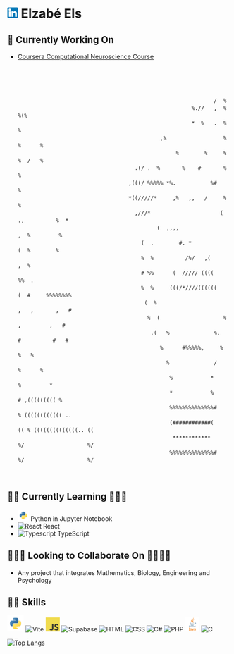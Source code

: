# [![LinkedIn](./linkedin.png)](https://www.linkedin.com/in/maria-elizabeth-els) Elzabé Els

## 🔭 Currently Working On
- <a href="https://www.coursera.org/learn/computational-neuroscience">Coursera Computational Neuroscience Course</a>

  <code>
    <span><span> </span><span> </span><span> </span><span> </span><span> </span
      ><span> </span><span> </span><span> </span><span> </span><span> </span
      ><span> </span><span> </span><span> </span><span> </span><span> </span
      ><span> </span><span> </span><span> </span><span> </span><span> </span
      ><span> </span><span> </span><span> </span><span> </span><span> </span
      ><span> </span><span> </span><span> </span><span> </span><span> </span
      ><span> </span><span> </span><span> </span><span> </span><span> </span
      ><span> </span><span> </span><span> </span><span> </span><span> </span
      ><span> </span><span> </span><span> </span><span> </span><span> </span
      ><span> </span><span> </span><span> </span><span> </span><span> </span
      ><span> </span><span> </span><span> </span><span> </span><span> </span
      ><span> </span><span> </span><span> </span><span> </span><span> </span
      ><span> </span><span> </span><span> </span><span> </span><span> </span
      ><span> </span><span> </span><span> </span><span> </span><span> </span
      ><span> </span><span> </span><span> </span><span> </span><span> </span
      ><span> </span><span> </span><span> </span><span> </span><span> </span
      ><span> </span><span> </span><span> </span><span> </span><span> </span
      ><span> </span><span> </span><span> </span><span> </span><span> </span
      ><span> </span><span> </span><span> </span><span> </span><span> </span
      ><span> </span><span> </span><span> </span><span> </span><span> </span
      ><span> </span><span> </span><span> </span><span> </span><span> </span
      ><span> </span><span> </span><span> </span><span> </span><span> </span
      ><span> </span><span> </span><span> </span><span> </span><span> </span
      ><span> </span><span> </span><span> </span><span> </span><span> </span>
      <span> </span><span> </span><span> </span><span> </span><span> </span
      ><span> </span><span> </span><span> </span><span> </span><span> </span
      ><span> </span><span> </span><span> </span><span> </span><span> </span
      ><span> </span><span> </span><span> </span><span> </span><span> </span
      ><span> </span><span> </span><span> </span><span> </span><span> </span
      ><span> </span><span> </span><span> </span><span> </span><span> </span
      ><span> </span><span> </span><span> </span><span> </span><span> </span
      ><span> </span><span> </span><span> </span><span> </span><span> </span
      ><span> </span><span> </span><span> </span><span> </span><span> </span
      ><span> </span><span> </span><span> </span><span> </span><span> </span
      ><span> </span><span> </span><span> </span><span> </span><span> </span
      ><span> </span><span> </span><span> </span><span> </span><span> </span
      ><span> </span><span> </span><span> </span><span> </span><span> </span
      ><span> </span><span> </span><span> </span><span> </span><span> </span
      ><span> </span><span> </span><span> </span><span> </span><span> </span
      ><span> </span><span> </span><span> </span><span> </span><span> </span
      ><span> </span><span> </span><span> </span><span> </span><span> </span
      ><span> </span><span> </span><span> </span><span> </span><span> </span
      ><span> </span><span> </span><span> </span><span> </span><span> </span
      ><span> </span><span> </span><span> </span><span> </span><span> </span
      ><span> </span><span> </span><span> </span><span> </span><span> </span
      ><span> </span><span> </span><span> </span><span> </span><span> </span
      ><span> </span><span> </span><span> </span><span> </span><span> </span
      ><span> </span><span> </span><span> </span><span> </span><span> </span>
      <span> </span><span> </span><span> </span><span> </span><span> </span
      ><span> </span><span> </span><span> </span><span> </span><span> </span
      ><span> </span><span> </span><span> </span><span> </span><span> </span
      ><span> </span><span> </span><span> </span><span> </span><span> </span
      ><span> </span><span> </span><span> </span><span> </span><span> </span
      ><span> </span><span> </span><span> </span><span> </span><span> </span
      ><span> </span><span> </span><span> </span><span> </span><span> </span
      ><span> </span><span> </span><span> </span><span> </span><span> </span
      ><span> </span><span> </span><span> </span><span> </span><span> </span
      ><span> </span><span> </span><span> </span><span> </span><span> </span
      ><span> </span><span> </span><span> </span><span> </span><span> </span
      ><span> </span><span> </span><span> </span><span> </span><span> </span
      ><span> </span><span> </span><span> </span><span> </span><span> </span
      ><span> </span><span> </span><span> </span><span> </span><span> </span
      ><span> </span><span> </span><span> </span><span> </span><span> </span
      ><span> </span><span> </span><span> </span><span> </span><span> </span
      ><span> </span><span> </span><span> </span><span> </span><span> </span
      ><span> </span><span> </span><span> </span><span> </span><span> </span
      ><span> </span><span> </span><span> </span><span> </span><span> </span
      ><span> </span><span> </span><span> </span><span> </span><span> </span
      ><span> </span><span> </span><span> </span><span> </span><span> </span
      ><span> </span><span> </span><span> </span><span> </span><span> </span
      ><span> </span><span> </span><span> </span><span> </span><span> </span
      ><span> </span><span> </span><span> </span><span> </span><span> </span>
      <span> </span><span> </span><span> </span><span> </span><span> </span
      ><span> </span><span> </span><span> </span><span> </span><span> </span
      ><span> </span><span> </span><span> </span><span> </span><span> </span
      ><span> </span><span> </span><span> </span><span> </span><span> </span
      ><span> </span><span> </span><span> </span><span> </span><span> </span
      ><span> </span><span> </span><span> </span><span> </span><span> </span
      ><span> </span><span> </span><span> </span><span> </span><span> </span
      ><span> </span><span> </span><span> </span><span> </span><span> </span
      ><span> </span><span> </span><span> </span><span> </span><span> </span
      ><span> </span><span> </span><span> </span><span> </span><span> </span
      ><span> </span><span> </span><span> </span><span> </span><span> </span
      ><span> </span><span> </span><span> </span><span>/</span><span> </span
      ><span> </span><span>%</span><span> </span><span> </span><span> </span
      ><span> </span><span> </span><span> </span><span> </span><span> </span
      ><span> </span><span> </span><span> </span><span> </span><span> </span
      ><span> </span><span> </span><span> </span><span> </span><span> </span
      ><span> </span><span> </span><span> </span><span> </span><span> </span
      ><span> </span><span> </span><span> </span><span> </span><span> </span
      ><span> </span><span> </span><span> </span><span> </span><span> </span
      ><span> </span><span> </span><span> </span><span> </span><span> </span
      ><span> </span><span> </span><span> </span><span> </span><span> </span
      ><span> </span><span> </span><span> </span><span> </span><span> </span
      ><span> </span><span> </span><span> </span><span> </span><span> </span
      ><span> </span><span> </span><span> </span><span> </span><span> </span>
      <span> </span><span> </span><span> </span><span> </span><span> </span
      ><span> </span><span> </span><span> </span><span> </span><span> </span
      ><span> </span><span> </span><span> </span><span> </span><span> </span
      ><span> </span><span> </span><span> </span><span> </span><span> </span
      ><span> </span><span> </span><span> </span><span> </span><span> </span
      ><span> </span><span> </span><span> </span><span> </span><span> </span
      ><span> </span><span> </span><span> </span><span> </span><span> </span
      ><span> </span><span> </span><span> </span><span> </span><span> </span
      ><span> </span><span> </span><span> </span><span> </span><span> </span
      ><span> </span><span> </span><span> </span><span> </span><span> </span
      ><span> </span><span>%</span><span>.</span><span>/</span><span>/</span
      ><span> </span><span> </span><span> </span><span>,</span><span> </span
      ><span> </span><span>%</span><span> </span><span> </span><span> </span
      ><span> </span><span> </span><span> </span><span> </span><span> </span
      ><span> </span><span> </span><span>%</span><span>(</span><span>%</span
      ><span> </span><span> </span><span> </span><span> </span><span> </span
      ><span> </span><span> </span><span> </span><span> </span><span> </span
      ><span> </span><span> </span><span> </span><span> </span><span> </span
      ><span> </span><span> </span><span> </span><span> </span><span> </span
      ><span> </span><span> </span><span> </span><span> </span><span> </span
      ><span> </span><span> </span><span> </span><span> </span><span> </span
      ><span> </span><span> </span><span> </span><span> </span><span> </span
      ><span> </span><span> </span><span> </span><span> </span><span> </span
      ><span> </span><span> </span><span> </span><span> </span><span> </span>
      <span> </span><span> </span><span> </span><span> </span><span> </span
      ><span> </span><span> </span><span> </span><span> </span><span> </span
      ><span> </span><span> </span><span> </span><span> </span><span> </span
      ><span> </span><span> </span><span> </span><span> </span><span> </span
      ><span> </span><span> </span><span> </span><span> </span><span> </span
      ><span> </span><span> </span><span> </span><span> </span><span> </span
      ><span> </span><span> </span><span> </span><span> </span><span> </span
      ><span> </span><span> </span><span> </span><span> </span><span> </span
      ><span> </span><span> </span><span> </span><span> </span><span> </span
      ><span> </span><span> </span><span> </span><span> </span><span> </span
      ><span> </span><span>*</span><span> </span><span> </span><span>%</span
      ><span> </span><span> </span><span> </span><span>.</span><span> </span
      ><span> </span><span>%</span><span> </span><span> </span><span> </span
      ><span> </span><span> </span><span> </span><span> </span><span> </span
      ><span> </span><span> </span><span> </span><span> </span><span> </span
      ><span>%</span><span> </span><span> </span><span> </span><span> </span
      ><span> </span><span> </span><span> </span><span> </span><span> </span
      ><span> </span><span> </span><span> </span><span> </span><span> </span
      ><span> </span><span> </span><span> </span><span> </span><span> </span
      ><span> </span><span> </span><span> </span><span> </span><span> </span
      ><span> </span><span> </span><span> </span><span> </span><span> </span
      ><span> </span><span> </span><span> </span><span> </span><span> </span
      ><span> </span><span> </span><span> </span><span> </span><span> </span
      ><span> </span><span> </span><span> </span><span> </span><span> </span>
      <span> </span><span> </span><span> </span><span> </span><span> </span
      ><span> </span><span> </span><span> </span><span> </span><span> </span
      ><span> </span><span> </span><span> </span><span> </span><span> </span
      ><span> </span><span> </span><span> </span><span> </span><span> </span
      ><span> </span><span> </span><span> </span><span> </span><span> </span
      ><span> </span><span> </span><span> </span><span> </span><span> </span
      ><span> </span><span> </span><span> </span><span> </span><span> </span
      ><span> </span><span> </span><span> </span><span> </span><span> </span
      ><span> </span><span>,</span><span>%</span><span> </span><span> </span
      ><span> </span><span> </span><span> </span><span> </span><span> </span
      ><span> </span><span> </span><span> </span><span> </span><span> </span
      ><span> </span><span> </span><span> </span><span> </span><span> </span
      ><span> </span><span>%</span><span> </span><span> </span><span> </span
      ><span> </span><span> </span><span> </span><span>%</span><span> </span
      ><span> </span><span> </span><span> </span><span> </span><span> </span
      ><span>%</span><span> </span><span> </span><span> </span><span> </span
      ><span> </span><span> </span><span> </span><span> </span><span> </span
      ><span> </span><span> </span><span> </span><span> </span><span> </span
      ><span> </span><span> </span><span> </span><span> </span><span> </span
      ><span> </span><span> </span><span> </span><span> </span><span> </span
      ><span> </span><span> </span><span> </span><span> </span><span> </span
      ><span> </span><span> </span><span> </span><span> </span><span> </span
      ><span> </span><span> </span><span> </span><span> </span><span> </span
      ><span> </span><span> </span><span> </span><span> </span><span> </span>
      <span> </span><span> </span><span> </span><span> </span><span> </span
      ><span> </span><span> </span><span> </span><span> </span><span> </span
      ><span> </span><span> </span><span> </span><span> </span><span> </span
      ><span> </span><span> </span><span> </span><span> </span><span> </span
      ><span> </span><span> </span><span> </span><span> </span><span> </span
      ><span> </span><span> </span><span> </span><span> </span><span> </span
      ><span> </span><span> </span><span> </span><span> </span><span> </span
      ><span> </span><span> </span><span> </span><span> </span><span> </span
      ><span> </span><span> </span><span> </span><span> </span><span> </span
      ><span> </span><span>%</span><span> </span><span> </span><span> </span
      ><span> </span><span> </span><span> </span><span> </span><span> </span
      ><span>%</span><span> </span><span> </span><span> </span><span> </span
      ><span> </span><span>%</span><span> </span><span> </span><span> </span
      ><span> </span><span> </span><span> </span><span>%</span><span> </span
      ><span> </span><span>/</span><span> </span><span> </span><span> </span
      ><span>%</span><span> </span><span> </span><span> </span><span> </span
      ><span> </span><span> </span><span> </span><span> </span><span> </span
      ><span> </span><span> </span><span> </span><span> </span><span> </span
      ><span> </span><span> </span><span> </span><span> </span><span> </span
      ><span> </span><span> </span><span> </span><span> </span><span> </span
      ><span> </span><span> </span><span> </span><span> </span><span> </span
      ><span> </span><span> </span><span> </span><span> </span><span> </span
      ><span> </span><span> </span><span> </span><span> </span><span> </span
      ><span> </span><span> </span><span> </span><span> </span><span> </span>
      <span> </span><span> </span><span> </span><span> </span><span> </span
      ><span> </span><span> </span><span> </span><span> </span><span> </span
      ><span> </span><span> </span><span> </span><span> </span><span> </span
      ><span> </span><span> </span><span> </span><span> </span><span> </span
      ><span> </span><span> </span><span> </span><span> </span><span> </span
      ><span> </span><span> </span><span> </span><span> </span><span> </span
      ><span> </span><span> </span><span> </span><span>.</span><span>(</span
      ><span>/</span><span> </span><span>.</span><span> </span><span> </span
      ><span>%</span><span> </span><span> </span><span> </span><span> </span
      ><span> </span><span> </span><span> </span><span>%</span><span> </span
      ><span> </span><span> </span><span> </span><span>#</span><span> </span
      ><span> </span><span> </span><span> </span><span> </span><span> </span
      ><span> </span><span>%</span><span> </span><span> </span><span> </span
      ><span> </span><span> </span><span> </span><span> </span><span> </span
      ><span> </span><span> </span><span> </span><span> </span><span> </span
      ><span>%</span><span> </span><span> </span><span> </span><span> </span
      ><span> </span><span> </span><span> </span><span> </span><span> </span
      ><span> </span><span> </span><span> </span><span> </span><span> </span
      ><span> </span><span> </span><span> </span><span> </span><span> </span
      ><span> </span><span> </span><span> </span><span> </span><span> </span
      ><span> </span><span> </span><span> </span><span> </span><span> </span
      ><span> </span><span> </span><span> </span><span> </span><span> </span
      ><span> </span><span> </span><span> </span><span> </span><span> </span
      ><span> </span><span> </span><span> </span><span> </span><span> </span>
      <span> </span><span> </span><span> </span><span> </span><span> </span
      ><span> </span><span> </span><span> </span><span> </span><span> </span
      ><span> </span><span> </span><span> </span><span> </span><span> </span
      ><span> </span><span> </span><span> </span><span> </span><span> </span
      ><span> </span><span> </span><span> </span><span> </span><span> </span
      ><span> </span><span> </span><span> </span><span> </span><span> </span
      ><span> </span><span>,</span><span>(</span><span>(</span><span>(</span
      ><span>/</span><span> </span><span>%</span><span>%</span><span>%</span
      ><span>%</span><span>%</span><span> </span><span>*</span><span>%</span
      ><span>.</span><span> </span><span> </span><span> </span><span> </span
      ><span> </span><span> </span><span> </span><span> </span><span> </span
      ><span> </span><span> </span><span>%</span><span>#</span><span> </span
      ><span> </span><span> </span><span> </span><span> </span><span> </span
      ><span> </span><span> </span><span> </span><span> </span><span> </span
      ><span> </span><span> </span><span> </span><span> </span><span> </span
      ><span>%</span><span> </span><span> </span><span> </span><span> </span
      ><span> </span><span> </span><span> </span><span> </span><span> </span
      ><span> </span><span> </span><span> </span><span> </span><span> </span
      ><span> </span><span> </span><span> </span><span> </span><span> </span
      ><span> </span><span> </span><span> </span><span> </span><span> </span
      ><span> </span><span> </span><span> </span><span> </span><span> </span
      ><span> </span><span> </span><span> </span><span> </span><span> </span
      ><span> </span><span> </span><span> </span><span> </span><span> </span
      ><span> </span><span> </span><span> </span><span> </span><span> </span>
      <span> </span><span> </span><span> </span><span> </span><span> </span
      ><span> </span><span> </span><span> </span><span> </span><span> </span
      ><span> </span><span> </span><span> </span><span> </span><span> </span
      ><span> </span><span> </span><span> </span><span> </span><span> </span
      ><span> </span><span> </span><span> </span><span> </span><span> </span
      ><span> </span><span> </span><span> </span><span> </span><span> </span
      ><span> </span><span>*</span><span>(</span><span>(</span><span>/</span
      ><span>/</span><span>/</span><span>/</span><span>/</span><span>*</span
      ><span> </span><span> </span><span> </span><span> </span><span> </span
      ><span>,</span><span>%</span><span> </span><span> </span><span> </span
      ><span>,</span><span>,</span><span> </span><span> </span><span> </span
      ><span>/</span><span> </span><span> </span><span> </span><span> </span
      ><span> </span><span>%</span><span> </span><span> </span><span> </span
      ><span> </span><span> </span><span> </span><span> </span><span> </span
      ><span> </span><span> </span><span> </span><span> </span><span> </span
      ><span>%</span><span> </span><span> </span><span> </span><span> </span
      ><span> </span><span> </span><span> </span><span> </span><span> </span
      ><span> </span><span> </span><span> </span><span> </span><span> </span
      ><span> </span><span> </span><span> </span><span> </span><span> </span
      ><span> </span><span> </span><span> </span><span> </span><span> </span
      ><span> </span><span> </span><span> </span><span> </span><span> </span
      ><span> </span><span> </span><span> </span><span> </span><span> </span
      ><span> </span><span> </span><span> </span><span> </span><span> </span
      ><span> </span><span> </span><span> </span><span> </span><span> </span>
      <span> </span><span> </span><span> </span><span> </span><span> </span
      ><span> </span><span> </span><span> </span><span> </span><span> </span
      ><span> </span><span> </span><span> </span><span> </span><span> </span
      ><span> </span><span> </span><span> </span><span> </span><span> </span
      ><span> </span><span> </span><span> </span><span> </span><span> </span
      ><span> </span><span> </span><span> </span><span> </span><span> </span
      ><span> </span><span> </span><span> </span><span>,</span><span>/</span
      ><span>/</span><span>/</span><span>*</span><span> </span><span> </span
      ><span> </span><span> </span><span> </span><span> </span><span> </span
      ><span> </span><span> </span><span> </span><span> </span><span> </span
      ><span> </span><span> </span><span> </span><span> </span><span> </span
      ><span> </span><span> </span><span> </span><span> </span><span> </span
      ><span>(</span><span> </span><span> </span><span>.</span><span>,</span
      ><span> </span><span> </span><span> </span><span> </span><span> </span
      ><span> </span><span> </span><span> </span><span> </span><span> </span
      ><span>%</span><span> </span><span> </span><span>*</span><span> </span
      ><span> </span><span> </span><span> </span><span> </span><span> </span
      ><span> </span><span> </span><span> </span><span> </span><span> </span
      ><span> </span><span> </span><span> </span><span> </span><span> </span
      ><span> </span><span> </span><span> </span><span> </span><span> </span
      ><span> </span><span> </span><span> </span><span> </span><span> </span
      ><span> </span><span> </span><span> </span><span> </span><span> </span
      ><span> </span><span> </span><span> </span><span> </span><span> </span
      ><span> </span><span> </span><span> </span><span> </span><span> </span>
      <span> </span><span> </span><span> </span><span> </span><span> </span
      ><span> </span><span> </span><span> </span><span> </span><span> </span
      ><span> </span><span> </span><span> </span><span> </span><span> </span
      ><span> </span><span> </span><span> </span><span> </span><span> </span
      ><span> </span><span> </span><span> </span><span> </span><span> </span
      ><span> </span><span> </span><span> </span><span> </span><span> </span
      ><span> </span><span> </span><span> </span><span> </span><span> </span
      ><span> </span><span> </span><span> </span><span> </span><span> </span
      ><span>(</span><span> </span><span> </span><span>,</span><span>,</span
      ><span>,</span><span>,</span><span> </span><span> </span><span> </span
      ><span> </span><span> </span><span> </span><span> </span><span> </span
      ><span> </span><span> </span><span> </span><span> </span><span> </span
      ><span> </span><span> </span><span>,</span><span> </span><span> </span
      ><span>%</span><span> </span><span> </span><span> </span><span> </span
      ><span> </span><span> </span><span> </span><span> </span><span> </span
      ><span>%</span><span> </span><span> </span><span> </span><span> </span
      ><span> </span><span> </span><span> </span><span> </span><span> </span
      ><span> </span><span> </span><span> </span><span> </span><span> </span
      ><span> </span><span> </span><span> </span><span> </span><span> </span
      ><span> </span><span> </span><span> </span><span> </span><span> </span
      ><span> </span><span> </span><span> </span><span> </span><span> </span
      ><span> </span><span> </span><span> </span><span> </span><span> </span
      ><span> </span><span> </span><span> </span><span> </span><span> </span
      ><span> </span><span> </span><span> </span><span> </span><span> </span>
      <span> </span><span> </span><span> </span><span> </span><span> </span
      ><span> </span><span> </span><span> </span><span> </span><span> </span
      ><span> </span><span> </span><span> </span><span> </span><span> </span
      ><span> </span><span> </span><span> </span><span> </span><span> </span
      ><span> </span><span> </span><span> </span><span> </span><span> </span
      ><span> </span><span> </span><span> </span><span> </span><span> </span
      ><span> </span><span> </span><span> </span><span> </span><span> </span
      ><span>(</span><span> </span><span> </span><span>.</span><span> </span
      ><span> </span><span> </span><span> </span><span> </span><span> </span
      ><span> </span><span> </span><span>#</span><span>.</span><span> </span
      ><span>*</span><span> </span><span> </span><span> </span><span> </span
      ><span> </span><span> </span><span> </span><span> </span><span> </span
      ><span> </span><span> </span><span> </span><span>(</span><span> </span
      ><span> </span><span>%</span><span> </span><span> </span><span> </span
      ><span> </span><span> </span><span> </span><span> </span><span> </span
      ><span>%</span><span> </span><span> </span><span> </span><span> </span
      ><span> </span><span> </span><span> </span><span> </span><span> </span
      ><span> </span><span> </span><span> </span><span> </span><span> </span
      ><span> </span><span> </span><span> </span><span> </span><span> </span
      ><span> </span><span> </span><span> </span><span> </span><span> </span
      ><span> </span><span> </span><span> </span><span> </span><span> </span
      ><span> </span><span> </span><span> </span><span> </span><span> </span
      ><span> </span><span> </span><span> </span><span> </span><span> </span
      ><span> </span><span> </span><span> </span><span> </span><span> </span>
      <span> </span><span> </span><span> </span><span> </span><span> </span
      ><span> </span><span> </span><span> </span><span> </span><span> </span
      ><span> </span><span> </span><span> </span><span> </span><span> </span
      ><span> </span><span> </span><span> </span><span> </span><span> </span
      ><span> </span><span> </span><span> </span><span> </span><span> </span
      ><span> </span><span> </span><span> </span><span> </span><span> </span
      ><span> </span><span> </span><span> </span><span> </span><span> </span
      ><span>%</span><span> </span><span> </span><span>%</span><span> </span
      ><span> </span><span> </span><span> </span><span> </span><span> </span
      ><span> </span><span> </span><span> </span><span> </span><span>/</span
      ><span>%</span><span>/</span><span> </span><span> </span><span> </span
      ><span>,</span><span>(</span><span> </span><span> </span><span> </span
      ><span> </span><span> </span><span> </span><span> </span><span> </span
      ><span> </span><span> </span><span> </span><span> </span><span> </span
      ><span> </span><span> </span><span>,</span><span> </span><span> </span
      ><span>%</span><span> </span><span> </span><span> </span><span> </span
      ><span> </span><span> </span><span> </span><span> </span><span> </span
      ><span> </span><span> </span><span> </span><span> </span><span> </span
      ><span> </span><span> </span><span> </span><span> </span><span> </span
      ><span> </span><span> </span><span> </span><span> </span><span> </span
      ><span> </span><span> </span><span> </span><span> </span><span> </span
      ><span> </span><span> </span><span> </span><span> </span><span> </span
      ><span> </span><span> </span><span> </span><span> </span><span> </span
      ><span> </span><span> </span><span> </span><span> </span><span> </span>
      <span> </span><span> </span><span> </span><span> </span><span> </span
      ><span> </span><span> </span><span> </span><span> </span><span> </span
      ><span> </span><span> </span><span> </span><span> </span><span> </span
      ><span> </span><span> </span><span> </span><span> </span><span> </span
      ><span> </span><span> </span><span> </span><span> </span><span> </span
      ><span> </span><span> </span><span> </span><span> </span><span> </span
      ><span> </span><span> </span><span> </span><span> </span><span> </span
      ><span>#</span><span> </span><span>%</span><span>%</span><span> </span
      ><span> </span><span> </span><span> </span><span> </span><span> </span
      ><span>(</span><span> </span><span> </span><span>/</span><span>/</span
      ><span>/</span><span>/</span><span>/</span><span> </span><span>(</span
      ><span>(</span><span>(</span><span>(</span><span> </span><span> </span
      ><span> </span><span> </span><span> </span><span>%</span><span>%</span
      ><span> </span><span> </span><span>.</span><span> </span><span> </span
      ><span> </span><span> </span><span> </span><span> </span><span> </span
      ><span> </span><span> </span><span> </span><span> </span><span> </span
      ><span> </span><span> </span><span> </span><span> </span><span> </span
      ><span> </span><span> </span><span> </span><span> </span><span> </span
      ><span> </span><span> </span><span> </span><span> </span><span> </span
      ><span> </span><span> </span><span> </span><span> </span><span> </span
      ><span> </span><span> </span><span> </span><span> </span><span> </span
      ><span> </span><span> </span><span> </span><span> </span><span> </span
      ><span> </span><span> </span><span> </span><span> </span><span> </span
      ><span> </span><span> </span><span> </span><span> </span><span> </span>
      <span> </span><span> </span><span> </span><span> </span><span> </span
      ><span> </span><span> </span><span> </span><span> </span><span> </span
      ><span> </span><span> </span><span> </span><span> </span><span> </span
      ><span> </span><span> </span><span> </span><span> </span><span> </span
      ><span> </span><span> </span><span> </span><span> </span><span> </span
      ><span> </span><span> </span><span> </span><span> </span><span> </span
      ><span> </span><span> </span><span> </span><span> </span><span> </span
      ><span>%</span><span> </span><span> </span><span>%</span><span> </span
      ><span> </span><span> </span><span> </span><span> </span><span>(</span
      ><span>(</span><span>(</span><span>/</span><span>*</span><span>/</span
      ><span>/</span><span>/</span><span>/</span><span>(</span><span>(</span
      ><span>(</span><span>(</span><span>(</span><span>(</span><span> </span
      ><span> </span><span> </span><span> </span><span>(</span><span> </span
      ><span> </span><span>#</span><span> </span><span> </span><span> </span
      ><span> </span><span> </span><span>%</span><span>%</span><span>%</span
      ><span>%</span><span>%</span><span>%</span><span>%</span><span>%</span
      ><span> </span><span> </span><span> </span><span> </span><span> </span
      ><span> </span><span> </span><span> </span><span> </span><span> </span
      ><span> </span><span> </span><span> </span><span> </span><span> </span
      ><span> </span><span> </span><span> </span><span> </span><span> </span
      ><span> </span><span> </span><span> </span><span> </span><span> </span
      ><span> </span><span> </span><span> </span><span> </span><span> </span
      ><span> </span><span> </span><span> </span><span> </span><span> </span
      ><span> </span><span> </span><span> </span><span> </span><span> </span>
      <span> </span><span> </span><span> </span><span> </span><span> </span
      ><span> </span><span> </span><span> </span><span> </span><span> </span
      ><span> </span><span> </span><span> </span><span> </span><span> </span
      ><span> </span><span> </span><span> </span><span> </span><span> </span
      ><span> </span><span> </span><span> </span><span> </span><span> </span
      ><span> </span><span> </span><span> </span><span> </span><span> </span
      ><span> </span><span> </span><span> </span><span> </span><span> </span
      ><span> </span><span>(</span><span> </span><span> </span><span>%</span
      ><span> </span><span> </span><span> </span><span> </span><span> </span
      ><span> </span><span> </span><span> </span><span> </span><span> </span
      ><span> </span><span> </span><span> </span><span> </span><span> </span
      ><span> </span><span> </span><span> </span><span> </span><span> </span
      ><span> </span><span> </span><span>,</span><span> </span><span> </span
      ><span> </span><span>,</span><span> </span><span> </span><span> </span
      ><span> </span><span> </span><span> </span><span> </span><span>,</span
      ><span> </span><span> </span><span> </span><span>#</span><span> </span
      ><span> </span><span> </span><span> </span><span> </span><span> </span
      ><span> </span><span> </span><span> </span><span> </span><span> </span
      ><span> </span><span> </span><span> </span><span> </span><span> </span
      ><span> </span><span> </span><span> </span><span> </span><span> </span
      ><span> </span><span> </span><span> </span><span> </span><span> </span
      ><span> </span><span> </span><span> </span><span> </span><span> </span
      ><span> </span><span> </span><span> </span><span> </span><span> </span
      ><span> </span><span> </span><span> </span><span> </span><span> </span>
      <span> </span><span> </span><span> </span><span> </span><span> </span
      ><span> </span><span> </span><span> </span><span> </span><span> </span
      ><span> </span><span> </span><span> </span><span> </span><span> </span
      ><span> </span><span> </span><span> </span><span> </span><span> </span
      ><span> </span><span> </span><span> </span><span> </span><span> </span
      ><span> </span><span> </span><span> </span><span> </span><span> </span
      ><span> </span><span> </span><span> </span><span> </span><span> </span
      ><span> </span><span> </span><span>%</span><span> </span><span> </span
      ><span>(</span><span> </span><span> </span><span> </span><span> </span
      ><span> </span><span> </span><span> </span><span> </span><span> </span
      ><span> </span><span> </span><span> </span><span> </span><span> </span
      ><span> </span><span> </span><span> </span><span> </span><span> </span
      ><span> </span><span>%</span><span> </span><span> </span><span>,</span
      ><span> </span><span> </span><span> </span><span> </span><span> </span
      ><span> </span><span> </span><span> </span><span> </span><span>,</span
      ><span> </span><span> </span><span> </span><span>#</span><span> </span
      ><span> </span><span> </span><span> </span><span> </span><span> </span
      ><span> </span><span> </span><span> </span><span> </span><span> </span
      ><span> </span><span> </span><span> </span><span> </span><span> </span
      ><span> </span><span> </span><span> </span><span> </span><span> </span
      ><span> </span><span> </span><span> </span><span> </span><span> </span
      ><span> </span><span> </span><span> </span><span> </span><span> </span
      ><span> </span><span> </span><span> </span><span> </span><span> </span
      ><span> </span><span> </span><span> </span><span> </span><span> </span>
      <span> </span><span> </span><span> </span><span> </span><span> </span
      ><span> </span><span> </span><span> </span><span> </span><span> </span
      ><span> </span><span> </span><span> </span><span> </span><span> </span
      ><span> </span><span> </span><span> </span><span> </span><span> </span
      ><span> </span><span> </span><span> </span><span> </span><span> </span
      ><span> </span><span> </span><span> </span><span> </span><span> </span
      ><span> </span><span> </span><span> </span><span> </span><span> </span
      ><span> </span><span> </span><span> </span><span>.</span><span>(</span
      ><span> </span><span> </span><span> </span><span>%</span><span> </span
      ><span> </span><span> </span><span> </span><span> </span><span> </span
      ><span> </span><span> </span><span> </span><span> </span><span> </span
      ><span> </span><span> </span><span> </span><span>%</span><span>,</span
      ><span> </span><span> </span><span> </span><span>#</span><span> </span
      ><span> </span><span> </span><span> </span><span> </span><span> </span
      ><span> </span><span> </span><span> </span><span> </span><span>#</span
      ><span> </span><span> </span><span> </span><span>#</span><span> </span
      ><span> </span><span> </span><span> </span><span> </span><span> </span
      ><span> </span><span> </span><span> </span><span> </span><span> </span
      ><span> </span><span> </span><span> </span><span> </span><span> </span
      ><span> </span><span> </span><span> </span><span> </span><span> </span
      ><span> </span><span> </span><span> </span><span> </span><span> </span
      ><span> </span><span> </span><span> </span><span> </span><span> </span
      ><span> </span><span> </span><span> </span><span> </span><span> </span
      ><span> </span><span> </span><span> </span><span> </span><span> </span>
      <span> </span><span> </span><span> </span><span> </span><span> </span
      ><span> </span><span> </span><span> </span><span> </span><span> </span
      ><span> </span><span> </span><span> </span><span> </span><span> </span
      ><span> </span><span> </span><span> </span><span> </span><span> </span
      ><span> </span><span> </span><span> </span><span> </span><span> </span
      ><span> </span><span> </span><span> </span><span> </span><span> </span
      ><span> </span><span> </span><span> </span><span> </span><span> </span
      ><span> </span><span> </span><span> </span><span> </span><span> </span
      ><span> </span><span>%</span><span> </span><span> </span><span> </span
      ><span> </span><span> </span><span> </span><span>#</span><span>%</span
      ><span>%</span><span>%</span><span>%</span><span>%</span><span>,</span
      ><span> </span><span> </span><span> </span><span> </span><span> </span
      ><span>%</span><span> </span><span> </span><span> </span><span> </span
      ><span> </span><span> </span><span> </span><span> </span><span> </span
      ><span> </span><span> </span><span> </span><span> </span><span>%</span
      ><span> </span><span> </span><span> </span><span>%</span><span> </span
      ><span> </span><span> </span><span> </span><span> </span><span> </span
      ><span> </span><span> </span><span> </span><span> </span><span> </span
      ><span> </span><span> </span><span> </span><span> </span><span> </span
      ><span> </span><span> </span><span> </span><span> </span><span> </span
      ><span> </span><span> </span><span> </span><span> </span><span> </span
      ><span> </span><span> </span><span> </span><span> </span><span> </span
      ><span> </span><span> </span><span> </span><span> </span><span> </span
      ><span> </span><span> </span><span> </span><span> </span><span> </span>
      <span> </span><span> </span><span> </span><span> </span><span> </span
      ><span> </span><span> </span><span> </span><span> </span><span> </span
      ><span> </span><span> </span><span> </span><span> </span><span> </span
      ><span> </span><span> </span><span> </span><span> </span><span> </span
      ><span> </span><span> </span><span> </span><span> </span><span> </span
      ><span> </span><span> </span><span> </span><span> </span><span> </span
      ><span> </span><span> </span><span> </span><span> </span><span> </span
      ><span> </span><span> </span><span> </span><span> </span><span> </span
      ><span> </span><span> </span><span> </span><span>%</span><span> </span
      ><span> </span><span> </span><span> </span><span> </span><span> </span
      ><span> </span><span> </span><span> </span><span> </span><span> </span
      ><span> </span><span> </span><span> </span><span>/</span><span> </span
      ><span> </span><span> </span><span> </span><span> </span><span> </span
      ><span> </span><span> </span><span> </span><span> </span><span> </span
      ><span> </span><span> </span><span>%</span><span> </span><span> </span
      ><span> </span><span> </span><span> </span><span> </span><span>%</span
      ><span> </span><span> </span><span> </span><span> </span><span> </span
      ><span> </span><span> </span><span> </span><span> </span><span> </span
      ><span> </span><span> </span><span> </span><span> </span><span> </span
      ><span> </span><span> </span><span> </span><span> </span><span> </span
      ><span> </span><span> </span><span> </span><span> </span><span> </span
      ><span> </span><span> </span><span> </span><span> </span><span> </span
      ><span> </span><span> </span><span> </span><span> </span><span> </span
      ><span> </span><span> </span><span> </span><span> </span><span> </span>
      <span> </span><span> </span><span> </span><span> </span><span> </span
      ><span> </span><span> </span><span> </span><span> </span><span> </span
      ><span> </span><span> </span><span> </span><span> </span><span> </span
      ><span> </span><span> </span><span> </span><span> </span><span> </span
      ><span> </span><span> </span><span> </span><span> </span><span> </span
      ><span> </span><span> </span><span> </span><span> </span><span> </span
      ><span> </span><span> </span><span> </span><span> </span><span> </span
      ><span> </span><span> </span><span> </span><span> </span><span> </span
      ><span> </span><span> </span><span> </span><span> </span><span>%</span
      ><span> </span><span> </span><span> </span><span> </span><span> </span
      ><span> </span><span> </span><span> </span><span> </span><span> </span
      ><span> </span><span> </span><span>*</span><span> </span><span> </span
      ><span> </span><span> </span><span> </span><span> </span><span> </span
      ><span> </span><span> </span><span> </span><span> </span><span> </span
      ><span> </span><span>%</span><span> </span><span> </span><span> </span
      ><span> </span><span> </span><span> </span><span> </span><span> </span
      ><span> </span><span>*</span><span> </span><span> </span><span> </span
      ><span> </span><span> </span><span> </span><span> </span><span> </span
      ><span> </span><span> </span><span> </span><span> </span><span> </span
      ><span> </span><span> </span><span> </span><span> </span><span> </span
      ><span> </span><span> </span><span> </span><span> </span><span> </span
      ><span> </span><span> </span><span> </span><span> </span><span> </span
      ><span> </span><span> </span><span> </span><span> </span><span> </span
      ><span> </span><span> </span><span> </span><span> </span><span> </span>
      <span> </span><span> </span><span> </span><span> </span><span> </span
      ><span> </span><span> </span><span> </span><span> </span><span> </span
      ><span> </span><span> </span><span> </span><span> </span><span> </span
      ><span> </span><span> </span><span> </span><span> </span><span> </span
      ><span> </span><span> </span><span> </span><span> </span><span> </span
      ><span> </span><span> </span><span> </span><span> </span><span> </span
      ><span> </span><span> </span><span> </span><span> </span><span> </span
      ><span> </span><span> </span><span> </span><span> </span><span> </span
      ><span> </span><span> </span><span> </span><span> </span><span>*</span
      ><span> </span><span> </span><span> </span><span> </span><span> </span
      ><span> </span><span> </span><span> </span><span> </span><span> </span
      ><span> </span><span> </span><span>%</span><span> </span><span> </span
      ><span> </span><span> </span><span> </span><span> </span><span> </span
      ><span> </span><span> </span><span> </span><span> </span><span>#</span
      ><span> </span><span>,</span><span>(</span><span>(</span><span>(</span
      ><span>(</span><span>(</span><span>(</span><span>(</span><span>(</span
      ><span>(</span><span> </span><span>%</span><span> </span><span> </span
      ><span> </span><span> </span><span> </span><span> </span><span> </span
      ><span> </span><span> </span><span> </span><span> </span><span> </span
      ><span> </span><span> </span><span> </span><span> </span><span> </span
      ><span> </span><span> </span><span> </span><span> </span><span> </span
      ><span> </span><span> </span><span> </span><span> </span><span> </span
      ><span> </span><span> </span><span> </span><span> </span><span> </span
      ><span> </span><span> </span><span> </span><span> </span><span> </span>
      <span> </span><span> </span><span> </span><span> </span><span> </span
      ><span> </span><span> </span><span> </span><span> </span><span> </span
      ><span> </span><span> </span><span> </span><span> </span><span> </span
      ><span> </span><span> </span><span> </span><span> </span><span> </span
      ><span> </span><span> </span><span> </span><span> </span><span> </span
      ><span> </span><span> </span><span> </span><span> </span><span> </span
      ><span> </span><span> </span><span> </span><span> </span><span> </span
      ><span> </span><span> </span><span> </span><span> </span><span> </span
      ><span> </span><span> </span><span> </span><span> </span><span>%</span
      ><span>%</span><span>%</span><span>%</span><span>%</span><span>%</span
      ><span>%</span><span>%</span><span>%</span><span>%</span><span>%</span
      ><span>%</span><span>%</span><span>%</span><span>#</span><span> </span
      ><span> </span><span> </span><span> </span><span> </span><span> </span
      ><span> </span><span> </span><span> </span><span>%</span><span> </span
      ><span>(</span><span>(</span><span>(</span><span>(</span><span>(</span
      ><span>(</span><span>(</span><span>(</span><span>(</span><span>(</span
      ><span>(</span><span>(</span><span> </span><span>.</span><span>.</span
      ><span> </span><span> </span><span> </span><span> </span><span> </span
      ><span> </span><span> </span><span> </span><span> </span><span> </span
      ><span> </span><span> </span><span> </span><span> </span><span> </span
      ><span> </span><span> </span><span> </span><span> </span><span> </span
      ><span> </span><span> </span><span> </span><span> </span><span> </span
      ><span> </span><span> </span><span> </span><span> </span><span> </span
      ><span> </span><span> </span><span> </span><span> </span><span> </span>
      <span> </span><span> </span><span> </span><span> </span><span> </span
      ><span> </span><span> </span><span> </span><span> </span><span> </span
      ><span> </span><span> </span><span> </span><span> </span><span> </span
      ><span> </span><span> </span><span> </span><span> </span><span> </span
      ><span> </span><span> </span><span> </span><span> </span><span> </span
      ><span> </span><span> </span><span> </span><span> </span><span> </span
      ><span> </span><span> </span><span> </span><span> </span><span> </span
      ><span> </span><span> </span><span> </span><span> </span><span> </span
      ><span> </span><span> </span><span> </span><span> </span><span>(</span
      ><span>#</span><span>#</span><span>#</span><span>#</span><span>#</span
      ><span>#</span><span>#</span><span>#</span><span>#</span><span>#</span
      ><span>#</span><span>#</span><span>(</span><span> </span><span> </span
      ><span> </span><span> </span><span> </span><span> </span><span>(</span
      ><span>(</span><span> </span><span>%</span><span> </span><span>(</span
      ><span>(</span><span>(</span><span>(</span><span>(</span><span>(</span
      ><span>(</span><span>(</span><span>(</span><span>(</span><span>(</span
      ><span>(</span><span>(</span><span>(</span><span>.</span><span>.</span
      ><span> </span><span>(</span><span>(</span><span> </span><span> </span
      ><span> </span><span> </span><span> </span><span> </span><span> </span
      ><span> </span><span> </span><span> </span><span> </span><span> </span
      ><span> </span><span> </span><span> </span><span> </span><span> </span
      ><span> </span><span> </span><span> </span><span> </span><span> </span
      ><span> </span><span> </span><span> </span><span> </span><span> </span
      ><span> </span><span> </span><span> </span><span> </span><span> </span>
      <span> </span><span> </span><span> </span><span> </span><span> </span
      ><span> </span><span> </span><span> </span><span> </span><span> </span
      ><span> </span><span> </span><span> </span><span> </span><span> </span
      ><span> </span><span> </span><span> </span><span> </span><span> </span
      ><span> </span><span> </span><span> </span><span> </span><span> </span
      ><span> </span><span> </span><span> </span><span> </span><span> </span
      ><span> </span><span> </span><span> </span><span> </span><span> </span
      ><span> </span><span> </span><span> </span><span> </span><span> </span
      ><span> </span><span> </span><span> </span><span> </span><span> </span
      ><span>*</span><span>*</span><span>*</span><span>*</span><span>*</span
      ><span>*</span><span>*</span><span>*</span><span>*</span><span>*</span
      ><span>*</span><span>*</span><span> </span><span> </span><span> </span
      ><span> </span><span> </span><span> </span><span> </span><span>%</span
      ><span>/</span><span> </span><span> </span><span> </span><span> </span
      ><span> </span><span> </span><span> </span><span> </span><span> </span
      ><span> </span><span> </span><span> </span><span> </span><span> </span
      ><span> </span><span> </span><span> </span><span> </span><span> </span
      ><span> </span><span>%</span><span>/</span><span> </span><span> </span
      ><span> </span><span> </span><span> </span><span> </span><span> </span
      ><span> </span><span> </span><span> </span><span> </span><span> </span
      ><span> </span><span> </span><span> </span><span> </span><span> </span
      ><span> </span><span> </span><span> </span><span> </span><span> </span
      ><span> </span><span> </span><span> </span><span> </span><span> </span
      ><span> </span><span> </span><span> </span><span> </span><span> </span>
      <span> </span><span> </span><span> </span><span> </span><span> </span
      ><span> </span><span> </span><span> </span><span> </span><span> </span
      ><span> </span><span> </span><span> </span><span> </span><span> </span
      ><span> </span><span> </span><span> </span><span> </span><span> </span
      ><span> </span><span> </span><span> </span><span> </span><span> </span
      ><span> </span><span> </span><span> </span><span> </span><span> </span
      ><span> </span><span> </span><span> </span><span> </span><span> </span
      ><span> </span><span> </span><span> </span><span> </span><span> </span
      ><span> </span><span> </span><span> </span><span> </span><span>%</span
      ><span>%</span><span>%</span><span>%</span><span>%</span><span>%</span
      ><span>%</span><span>%</span><span>%</span><span>%</span><span>%</span
      ><span>%</span><span>%</span><span>%</span><span>#</span><span> </span
      ><span> </span><span> </span><span> </span><span> </span><span>%</span
      ><span>/</span><span> </span><span> </span><span> </span><span> </span
      ><span> </span><span> </span><span> </span><span> </span><span> </span
      ><span> </span><span> </span><span> </span><span> </span><span> </span
      ><span> </span><span> </span><span> </span><span> </span><span> </span
      ><span> </span><span>%</span><span>/</span><span> </span><span> </span
      ><span> </span><span> </span><span> </span><span> </span><span> </span
      ><span> </span><span> </span><span> </span><span> </span><span> </span
      ><span> </span><span> </span><span> </span><span> </span><span> </span
      ><span> </span><span> </span><span> </span><span> </span><span> </span
      ><span> </span><span> </span><span> </span><span> </span><span> </span
      ><span> </span><span> </span><span> </span><span> </span><span> </span>
      <span> </span><span> </span><span> </span><span> </span><span> </span
      ><span> </span><span> </span><span> </span><span> </span><span> </span
      ><span> </span><span> </span><span> </span><span> </span><span> </span
      ><span> </span><span> </span><span> </span><span> </span><span> </span
      ><span> </span><span> </span><span> </span><span> </span><span> </span
      ><span> </span><span> </span><span> </span><span> </span><span> </span
      ><span> </span><span> </span><span> </span><span> </span><span> </span
      ><span> </span><span> </span><span> </span><span> </span><span> </span
      ><span> </span><span> </span><span> </span><span> </span><span> </span
      ><span> </span><span> </span><span> </span><span> </span><span> </span
      ><span> </span><span> </span><span> </span><span> </span><span> </span
      ><span> </span><span> </span><span> </span><span> </span><span> </span
      ><span> </span><span> </span><span> </span><span> </span><span> </span
      ><span> </span><span> </span><span> </span><span> </span><span> </span
      ><span> </span><span> </span><span> </span><span> </span><span> </span
      ><span> </span><span> </span><span> </span><span> </span><span> </span
      ><span> </span><span> </span><span> </span><span> </span><span> </span
      ><span> </span><span> </span><span> </span><span> </span><span> </span
      ><span> </span><span> </span><span> </span><span> </span><span> </span
      ><span> </span><span> </span><span> </span><span> </span><span> </span
      ><span> </span><span> </span><span> </span><span> </span><span> </span
      ><span> </span><span> </span><span> </span><span> </span><span> </span
      ><span> </span><span> </span><span> </span><span> </span><span> </span
      ><span> </span><span> </span><span> </span><span> </span><span> </span>
      <span> </span><span> </span><span> </span><span> </span><span> </span
      ><span> </span><span> </span><span> </span><span> </span><span> </span
      ><span> </span><span> </span><span> </span><span> </span><span> </span
      ><span> </span><span> </span><span> </span><span> </span><span> </span
      ><span> </span><span> </span><span> </span><span> </span><span> </span
      ><span> </span><span> </span><span> </span><span> </span><span> </span
      ><span> </span><span> </span><span> </span><span> </span><span> </span
      ><span> </span><span> </span><span> </span><span> </span><span> </span
      ><span> </span><span> </span><span> </span><span> </span><span> </span
      ><span> </span><span> </span><span> </span><span> </span><span> </span
      ><span> </span><span> </span><span> </span><span> </span><span> </span
      ><span> </span><span> </span><span> </span><span> </span><span> </span
      ><span> </span><span> </span><span> </span><span> </span><span> </span
      ><span> </span><span> </span><span> </span><span> </span><span> </span
      ><span> </span><span> </span><span> </span><span> </span><span> </span
      ><span> </span><span> </span><span> </span><span> </span><span> </span
      ><span> </span><span> </span><span> </span><span> </span><span> </span
      ><span> </span><span> </span><span> </span><span> </span><span> </span
      ><span> </span><span> </span><span> </span><span> </span><span> </span
      ><span> </span><span> </span><span> </span><span> </span><span> </span
      ><span> </span><span> </span><span> </span><span> </span><span> </span
      ><span> </span><span> </span><span> </span><span> </span><span> </span
      ><span> </span><span> </span><span> </span><span> </span><span> </span
      ><span> </span><span> </span><span> </span><span> </span
      ><span> </span> </span
  ></code>
  
## 🌱🌱 Currently Learning 🌱🍃🍃
- <img src="https://raw.githubusercontent.com/github/explore/80688e429a7d4ef2fca1e82350fe8e3517d3494d/topics/python/python.png" height="25" width="25" alt="Python"> Python in Jupyter Notebook
- <img height="25" width="25" src="https://cdn.simpleicons.org/react/#61DAFB" alt="React"/> React
- <img height="25" width="25" src="https://cdn.simpleicons.org/typescript/#61DAFB" alt="Typescript"/> TypeScript

## 🧠🏋️‍♀️ Looking to Collaborate On 🏋️‍♀️🏋️‍♂️
- Any project that integrates Mathematics, Biology, Engineering and Psychology

## 💃💃 Skills
<img src="https://raw.githubusercontent.com/github/explore/80688e429a7d4ef2fca1e82350fe8e3517d3494d/topics/python/python.png" height="37" width="37" alt="Python"> <img src="https://avatars.githubusercontent.com/u/65625612?s=40&v=4" width="32" alt="Vite"> <img src="https://raw.githubusercontent.com/github/explore/80688e429a7d4ef2fca1e82350fe8e3517d3494d/topics/javascript/javascript.png" width="32" alt="JavaScript"> <img src="https://avatars.githubusercontent.com/u/54469796?s=40&v=4" width="32" alt="Supabase"> <img height="32" width="32" src="https://cdn.simpleicons.org/html5/#E34F26" alt="HTML"/> <img height="32" width="32" src="https://cdn.simpleicons.org/css3/#1572B6" alt="CSS"/> <img height="32" width="32" src="https://cdn.simpleicons.org/csharp/#239120" alt="C#"/> <img height="32" width="32" src="https://cdn.simpleicons.org/php/#777BB4" alt="PHP"/> <img src="https://raw.githubusercontent.com/github/explore/80688e429a7d4ef2fca1e82350fe8e3517d3494d/topics/java/java.png" width="32" alt="Java"> <img height="32" width="32" src="https://cdn.simpleicons.org/c/#A8B9CC" alt="C"/>

[![Top Langs](https://github-readme-stats-ekm86oxwf-elzabeels.vercel.app/api/top-langs/?username=ElzabeEls&layout=donut&theme=radical)](https://github.com/ElzabeEls/github-readme-stats)










